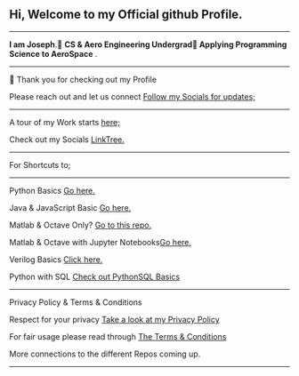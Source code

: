 ##  Hi, Welcome to my Official github Profile.
---
 **I am Joseph**.👀 **CS & Aero Engineering Undergrad👋 Applying Programming Science to AeroSpace** .

---
<p> 🌱  Thank you for checking out my Profile </p>

 
<p> Please reach out and let us connect <a href="https://github.com/josephkb87">Follow my Socials for updates;</a> </p>

---
 A tour of  my  Work starts <a href="https://github.com/josephkb87">here;</a> 
 
 Check out my Socials <a href="https://linktr.ee/jungbasher87">LinkTree.</a>

 <!--START_SECTION:waka--><!--END_SECTION:waka-->
 
___ 
 For Shortcuts to; 
___
  <p>Python Basics  <a href="https://github.com/josephkb87/PythonBasics">Go here.</a> </p>

<p> Java & JavaScript Basic <a href="https://github.com/josephkb87/Java_JS_Basics_n_Projects">Go here.</a> </p>

<p>Matlab & Octave Only? <a href="https://github.com/josephkb87/Matlab_Octave">Go to this repo.</a> </p>

<p> Matlab & Octave with Jupyter Notebooks<a href="https://github.com/josephkb87/JuMatOct">Go here.</a> </p>

<p> Verilog Basics <a href="https://github.com/josephkb87/VerilogBasics">Click here.</a> </p>

 <p>Python with SQL <a href="https://github.com/josephkb87/PySQLDB">Check out PythonSQL Basics</a> </p>

---
Privacy Policy & Terms & Conditions
 
 Respect for your privacy  <a href="https://www.privacypolicygenerator.info/">Take a look at my Privacy Policy</a> 

For fair usage please read through <a href="https://www.termsandconditionsgenerator.com/live.php?token=KlLRN36WWN5xtwgjex6GHzRi595mJs7U">The Terms & Conditions</a> 

 
 More connections to the different Repos coming up. 
___

  <!---
  josephkb87/josephkb87 is a ✨ special ✨ repository because its `README.md` (this file) appears on your GitHub profile.
  You can click the Preview link to take a look at your changes.
